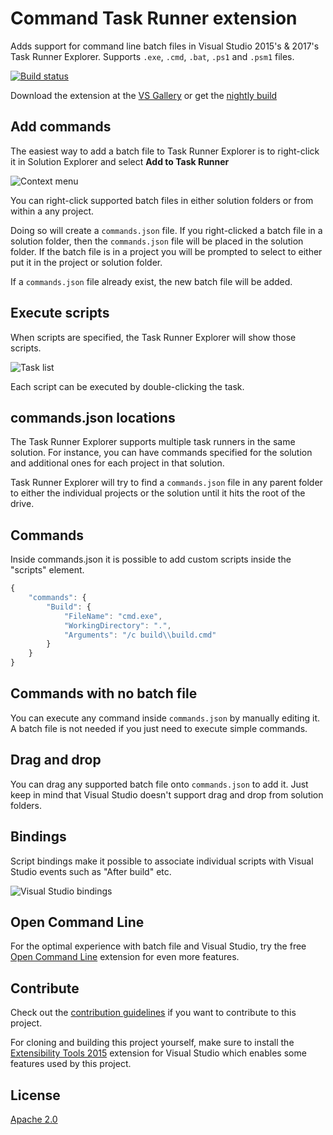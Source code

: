# Command Task Runner extension

Adds support for command line batch files in Visual Studio 2015's & 2017's 
Task Runner Explorer. Supports `.exe`, `.cmd`, `.bat`, `.ps1` and `.psm1` files.

[![Build status](https://ci.appveyor.com/api/projects/status/grreswaawyla0j6c?svg=true)](https://ci.appveyor.com/project/madskristensen/commandtaskrunner)

Download the extension at the
[VS Gallery](https://visualstudiogallery.msdn.microsoft.com/e6bf6a3d-7411-4494-8a1e-28c1a8c4ce99)
or get the
[nightly build](http://vsixgallery.com/extension/fc1aafb2-321e-41bd-ac37-03b09ea8ef31/)

## Add commands

The easiest way to add a batch file to Task Runner Explorer
is to right-click it in Solution Explorer and select
**Add to Task Runner**

![Context menu](art/context-menu.png)

You can right-click supported batch files in either solution
folders or from within a any project.

Doing so will create a `commands.json` file. If you right-clicked
a batch file in a solution folder, then the `commands.json`
file will be placed in the solution folder. If the batch file
is in a project you will be prompted to select to either
put it in the project or solution folder.

If a `commands.json` file already exist, the new batch
file will be added.

## Execute scripts

When scripts are specified, the Task Runner Explorer
will show those scripts.

![Task list](art/task-list.png)

Each script can be executed by double-clicking the task.

## commands.json locations

The Task Runner Explorer supports multiple task runners in the
same solution. For instance, you can have commands specified
for the solution and additional ones for each project in that
solution.

Task Runner Explorer will try to find a `commands.json` file
in any parent folder to either the individual projects or
the solution until it hits the root of the drive.

## Commands

Inside commands.json it is possible to add custom scripts inside
the "scripts" element.

```js
{
	"commands": {
		"Build": {
			"FileName": "cmd.exe",
			"WorkingDirectory": ".",
			"Arguments": "/c build\\build.cmd"
		}
	}
}
```

## Commands with no batch file

You can execute any command inside `commands.json` by manually
editing it. A batch file is not needed if you just need to
execute simple commands.

## Drag and drop

You can drag any supported batch file onto `commands.json`
to add it. Just keep in mind that Visual Studio doesn't support
drag and drop from solution folders.

## Bindings

Script bindings make it possible to associate individual scripts
with Visual Studio events such as "After build" etc.

![Visual Studio bindings](art/bindings.png)

## Open Command Line

For the optimal experience with batch file and Visual Studio, try
the free
[Open Command Line](https://visualstudiogallery.msdn.microsoft.com/4e84e2cf-2d6b-472a-b1e2-b84932511379)
extension for even more features.

## Contribute
Check out the [contribution guidelines](.github/CONTRIBUTING.md)
if you want to contribute to this project.

For cloning and building this project yourself, make sure
to install the
[Extensibility Tools 2015](https://visualstudiogallery.msdn.microsoft.com/ab39a092-1343-46e2-b0f1-6a3f91155aa6)
extension for Visual Studio which enables some features
used by this project.

## License
[Apache 2.0](LICENSE)
